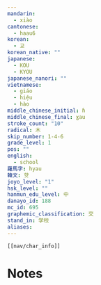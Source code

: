 ```yaml
---
mandarin:
  - xiào
cantonese:
  - haau6
korean:
  - 교
korean_native: ""
japanese:
  - KOU
  - KYOU
japanese_nanori: ""
vietnamese:
  - giáo
  - hiệu
  - hào
middle_chinese_initial: ɦ
middle_chinese_final: ɣau
stroke_count: "10"
radical: 木
skip_number: 1-4-6
grade_level: 1
pos: ""
english:
  - school
羅馬字: hyau
韓文: 햣
joyo_level: "1"
hsk_level: ""
hanmun_edu_level: 中
danayo_id: 188
mc_id: 695
graphemic_classification: 交
stand_in: 学校
aliases:
---
```

```meta-bind-embed
[[nav/char_info]]
```

# Notes
